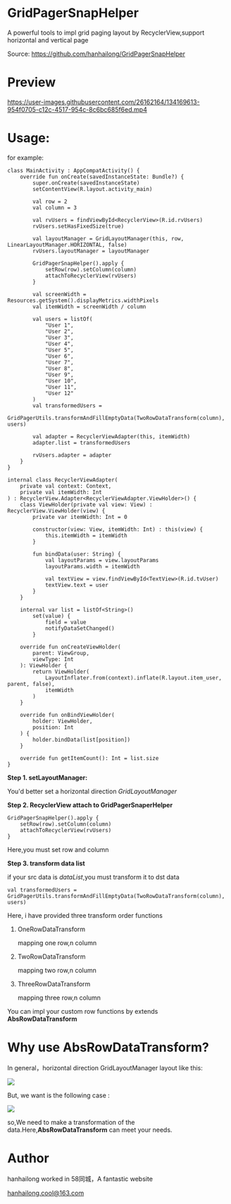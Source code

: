 # GridPagerSnapHelper

A powerful tools to impl grid paging layout by RecyclerView,support horizontal and vertical page

Source: https://github.com/hanhailong/GridPagerSnapHelper

# Preview

https://user-images.githubusercontent.com/26162164/134169613-954f0705-c12c-4517-954c-8c6bc685f6ed.mp4

# Usage:

for example:

```
class MainActivity : AppCompatActivity() {
    override fun onCreate(savedInstanceState: Bundle?) {
        super.onCreate(savedInstanceState)
        setContentView(R.layout.activity_main)

        val row = 2
        val column = 3

        val rvUsers = findViewById<RecyclerView>(R.id.rvUsers)
        rvUsers.setHasFixedSize(true)

        val layoutManager = GridLayoutManager(this, row, LinearLayoutManager.HORIZONTAL, false)
        rvUsers.layoutManager = layoutManager

        GridPagerSnapHelper().apply {
            setRow(row).setColumn(column)
            attachToRecyclerView(rvUsers)
        }

        val screenWidth = Resources.getSystem().displayMetrics.widthPixels
        val itemWidth = screenWidth / column

        val users = listOf(
            "User 1",
            "User 2",
            "User 3",
            "User 4",
            "User 5",
            "User 6",
            "User 7",
            "User 8",
            "User 9",
            "User 10",
            "User 11",
            "User 12"
        )
        val transformedUsers =
            GridPagerUtils.transformAndFillEmptyData(TwoRowDataTransform(column), users)

        val adapter = RecyclerViewAdapter(this, itemWidth)
        adapter.list = transformedUsers

        rvUsers.adapter = adapter
    }
}

internal class RecyclerViewAdapter(
    private val context: Context,
    private val itemWidth: Int
) : RecyclerView.Adapter<RecyclerViewAdapter.ViewHolder>() {
    class ViewHolder(private val view: View) : RecyclerView.ViewHolder(view) {
        private var itemWidth: Int = 0

        constructor(view: View, itemWidth: Int) : this(view) {
            this.itemWidth = itemWidth
        }

        fun bindData(user: String) {
            val layoutParams = view.layoutParams
            layoutParams.width = itemWidth

            val textView = view.findViewById<TextView>(R.id.tvUser)
            textView.text = user
        }
    }

    internal var list = listOf<String>()
        set(value) {
            field = value
            notifyDataSetChanged()
        }

    override fun onCreateViewHolder(
        parent: ViewGroup,
        viewType: Int
    ): ViewHolder {
        return ViewHolder(
            LayoutInflater.from(context).inflate(R.layout.item_user, parent, false),
            itemWidth
        )
    }

    override fun onBindViewHolder(
        holder: ViewHolder,
        position: Int
    ) {
        holder.bindData(list[position])
    }

    override fun getItemCount(): Int = list.size
}
```

**Step 1. setLayoutManager:**

You'd better set a horizontal direction *GridLayoutManager*

**Step 2. RecyclerView attach to GridPagerSnaperHelper**

```
GridPagerSnapHelper().apply {
    setRow(row).setColumn(column)
    attachToRecyclerView(rvUsers)
}
```

Here,you must set row and column

**Step 3. transform data list**

if your src data is *dataList*,you must transform it to dst data

```
val transformedUsers = GridPagerUtils.transformAndFillEmptyData(TwoRowDataTransform(column), users)
```
Here, i have provided three transform order functions

1. OneRowDataTransform

    mapping one row,n column
2. TwoRowDataTransform

    mapping two row,n column 
3. ThreeRowDataTransform

    mapping three row,n column

You can impl your custom row functions by extends **AbsRowDataTransform**

# Why use AbsRowDataTransform?

In general，horizontal direction GridLayoutManager layout like this:

![](https://raw.githubusercontent.com/hanhailong/GridPagerSnapHelper/master/screenshot/GridLayoutManager_Horizontal_Normal.png)

But, we want is the following case :

![](https://raw.githubusercontent.com/hanhailong/GridPagerSnapHelper/master/screenshot/GridLayoutManager_Horizontal_Tile.png)

so,We need to make a transformation of the data.Here,**AbsRowDataTransform** can meet your needs.

# Author

hanhailong worked in 58同城，A fantastic website

hanhailong.cool@163.com
